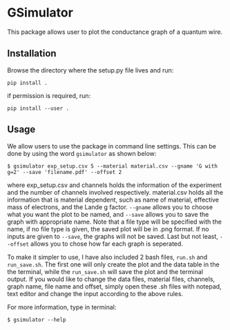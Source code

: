 # GSimulator
This package allows user to plot the conductance graph of a quantum wire.

## Installation

Browse the directory where the setup.py file lives and run:

```
pip install .
```
if permission is required, run:

```
pip install --user .
```

## Usage

We allow users to use the package in command line settings. This can be done by using the word `gsimulator` as shown below:

```
$ gsimulator exp_setup.csv 5 --material material.csv --gname 'G with g=2' --save 'filename.pdf' --offset 2
```
where exp_setup.csv and channels holds the information of the experiment and the number of channels involved respectively. material.csv holds all the information that is material dependent, such as name of material, effective mass of electrons, and the Lande g factor. `--gname` allows you to choose what you want the plot to be named, and `--save` allows you to save the graph with appropriate name. Note that a file type will be specified with the name, if no file type is given, the saved plot will be in .png format. If no inputs are given to `--save`, the graphs will not be saved. Last but not least, `--offset` allows you to chose how far each graph is seperated.

To make it simpler to use, I have also included 2 bash files, `run.sh` and `run_save.sh`. The first one will only create the plot and the data table in the the terminal, while the `run_save.sh` will save the plot and the terminal output. If you would like to change the data files, material files, channels, graph name, file name and offset, simply open these .sh files with notepad, text editor and change the input according to the above rules.

For more information, type in terminal:

```
$ gsimulator --help
```

